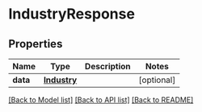 # IndustryResponse

## Properties
Name | Type | Description | Notes
------------ | ------------- | ------------- | -------------
**data** | [**Industry**](Industry.md) |  | [optional] 

[[Back to Model list]](../README.md#documentation-for-models) [[Back to API list]](../README.md#documentation-for-api-endpoints) [[Back to README]](../README.md)


